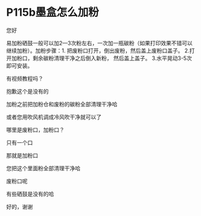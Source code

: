 # P115b墨盒怎么加粉

您好

易加粉硒鼓一般可以加2—3次粉左右，一次加一瓶碳粉（如果打印效果不错可以继续加粉）。加粉步骤：1. 把废粉口打开，倒出废粉，然后盖上废粉口盖子。 2.打开加粉口，剩余碳粉清理干净之后倒入新粉， 然后盖上盖子。 3.水平晃动3-5次即可安装。

有视频教程吗？

抱歉这个是没有的

加粉之前把加粉仓和废粉的碳粉全部清理干净哈

或者您用吹风机调成冷风吹干净就可以了

哪里是废粉口，加粉口？

只有一个口

那就是加粉口

您把这个里面粉全部清理干净哈

废粉口呢

有些硒鼓是没有的哈

好的，谢谢

